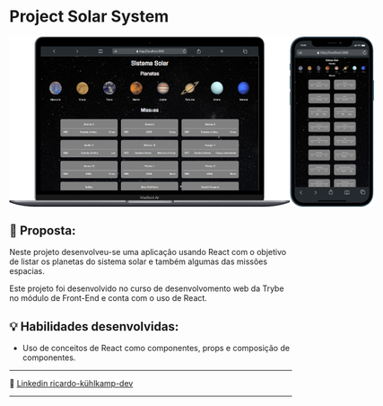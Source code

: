 # Project Solar System

<div style="display:flex" >
  <img src="./src/images/desktop-solar-system.png" alt="macBook" style="width: 500px" />

  <img src="./src/images/mobile-solar-system.png" alt="macBook" style="width: 150px" />
</div>


## 📝 Proposta:
Neste projeto desenvolveu-se uma aplicação usando React com o objetivo de listar os planetas do sistema solar e também algumas das missões espacias.

Este projeto foi desenvolvido no curso de desenvolvomento web da Trybe no módulo de Front-End e conta com o uso de React.

## 💡 Habilidades desenvolvidas:

- Uso de conceitos de React como componentes, props e composição de componentes.

---

🔗 [Linkedin ricardo-kühlkamp-dev](linkedin.com/in/ricardo-kühlkamp-dev)

---

